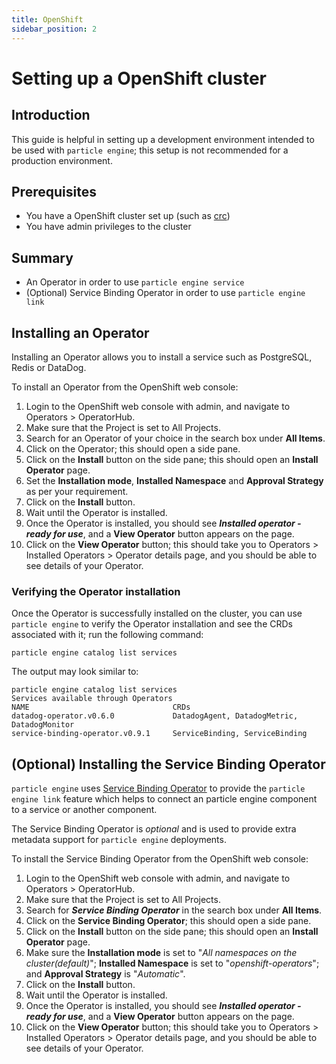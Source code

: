 ```yaml
---
title: OpenShift
sidebar_position: 2
---
```


# Setting up a OpenShift cluster

## Introduction
This guide is helpful in setting up a development environment intended to be used with `particle engine`; this setup is not recommended for a production environment.

## Prerequisites
* You have a OpenShift cluster set up (such as [crc](https://crc.dev/crc/#installing-codeready-containers_gsg))
* You have admin privileges to the cluster

## Summary
* An Operator in order to use `particle engine service`
* (Optional) Service Binding Operator in order to use `particle engine link`

## Installing an Operator

Installing an Operator allows you to install a service such as PostgreSQL, Redis or DataDog.

To install an Operator from the OpenShift web console:
1. Login to the OpenShift web console with admin, and navigate to Operators > OperatorHub.
2. Make sure that the Project is set to All Projects.
3. Search for an Operator of your choice in the search box under **All Items**.
4. Click on the Operator; this should open a side pane.
5. Click on the **Install** button on the side pane; this should open an **Install Operator** page.
6. Set the **Installation mode**, **Installed Namespace** and **Approval Strategy** as per your requirement.
7. Click on the **Install** button.
8. Wait until the Operator is installed.
9. Once the Operator is installed, you should see _**Installed operator - ready for use**_, and a **View Operator** button appears on the page.
10. Click on the **View Operator** button; this should take you to Operators > Installed Operators > Operator details page, and you should be able to see details of your Operator.

### Verifying the Operator installation

Once the Operator is successfully installed on the cluster, you can use `particle engine` to verify the Operator installation and see the CRDs associated with it; run the following command:

```shell
particle engine catalog list services
```

The output may look similar to:

```shell
particle engine catalog list services
Services available through Operators
NAME                                CRDs
datadog-operator.v0.6.0             DatadogAgent, DatadogMetric, DatadogMonitor
service-binding-operator.v0.9.1     ServiceBinding, ServiceBinding
```

## (Optional) Installing the Service Binding Operator

`particle engine` uses [Service Binding Operator](https://operatorhub.io/operator/service-binding-operator) to provide the `particle engine link` feature which helps to connect an particle engine component to a service or another component.

The Service Binding Operator is _optional_ and is used to provide extra metadata support for `particle engine` deployments.

To install the Service Binding Operator from the OpenShift web console:
1. Login to the OpenShift web console with admin, and navigate to Operators > OperatorHub.
2. Make sure that the Project is set to All Projects.
3. Search for _**Service Binding Operator**_ in the search box under **All Items**.
4. Click on the **Service Binding Operator**; this should open a side pane.
5. Click on the **Install** button on the side pane; this should open an **Install Operator** page.
6. Make sure the **Installation mode** is set to "_All namespaces on the cluster(default)_"; **Installed Namespace** is set to "_openshift-operators_"; and **Approval Strategy** is "_Automatic_".
7. Click on the **Install** button.
8. Wait until the Operator is installed.
9. Once the Operator is installed, you should see **_Installed operator - ready for use_**, and a **View Operator** button appears on the page.
10. Click on the **View Operator** button; this should take you to Operators > Installed Operators > Operator details page, and you should be able to see details of your Operator.

